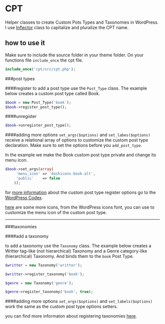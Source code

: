 # CPT

Helper classes to create Custom Pots Types and Taxonomies in WordPress. 
I use [Inflector][1] class to capitalize and pluralize the CPT name.

## <i class="icon-pencil"></i> how to use it
Make sure to include the source folder in your theme folder. On your functions file ```include_once``` the cpt file.
```php
include_once('cpt/src/cpt.php');
```
###post types

####register
to add a post type use the ```Post_Type``` class. The example below creates a custom post type called Book.

```php
$book = new Post_Type('book');
$book->register_post_type();
```

####unregister
```php
$book->unregister_post_type();
```

####adding more options
```set_args($options)``` and ```set_labes($options)``` receive a relational array of options to customize the custom post type declaration. Make sure to set the options before you ```add_post_type```. 

In the example we make the Book custom post type private and change its menu icon.
```php
$book->set_args(array(
     'menu_icon' => 'dashicons-book-alt',
     'public'    => false
    ));
```
for [more information][2] about  the custom post type register options go to the [WordPress Codex][3].

[here][4] are some more icons, from the WordPress icons font, you can use to customize the menu icon of the custom post type.

----------

###taxonomies

####add a taxonomy

to add a taxonomy use the ```Taxonomy``` class. The example below creates a Writter tag-like (not hierarchical) Taxonomy and a Genre category-like (hierarchical) Taxonomy. And binds them to the ```book``` Post Type.

```php
$writter = new Taxonomy('writter');

$writter->register_taxonomy('book');

$genre = new Taxonomy('genre');

$genre->register_taxonomy('book', true);
```

####adding more options
```set_args($options)``` and ```set_labels($options)``` work the same as the custom post type options setters.

you can find more informaton about registering taxonomies [here][5].


[1]:https://github.com/medio/Inflector
[2]:https://codex.wordpress.org/Function_Reference/register_post_type
[3]:https://codex.wordpress.org/
[4]:https://developer.wordpress.org/resource/dashicons/
[5]:https://codex.wordpress.org/Function_Reference/register_taxonomy
